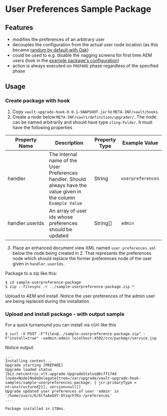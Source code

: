 
# User Preferences Sample Package

## Features

- modifies the preferences of an arbitrary user
- decouples the configuration from the actual user node location (as this became [random by default with Oak](https://jackrabbit.apache.org/oak/docs/security/user/authorizablenodename.html))
- could be used to e.g. disable the nagging screens for first time AEM users (look in the [example package's configuration](src/main/upgrader/test-user-preferences/user.preferences.xml))
- action is always executed on `PREPARE` phase regardless of the specified phase

## Usage 

### Create package with hook

1. Copy `vault-upgrade-hook-0.0.1-SNAPSHOT.jar` to `META-INF/vault/hooks`
1. Create a node below `META-INF/vault/definition/upgrader/`.
The node can be named arbitrarily and should have type `sling:Folder`.
It must have the following properties

| Property Name  | Description | Property Type | Example Value |
| ------------- | ------------- | ---------- | ------ |
| handler  | The internal name of the User Preferences handler. Should always have the value given in the column `Example Value` | String | `userpreferences` |
| handler.userIds | An array of user ids whose preferences should be updated  | String[] | `admin` |

3. Place an enhanced document view XML named `user.preferences.xml` below the node being created in 2. That represents the preferences node which should replace the former preferences node of the user given in `handler.userIds`.

Package to a zip like this:
    
    $ cd sample-userpreference-package
    $ zip --filesync -r ../sample-userpreference-package.zip *

Upload to AEM and install. Notice the user preferences of the admin user are being replaced during the installation.

### Upload and install package - with output sample

For a quick turnaround you can install via cUrl like this

    $ curl -X POST -F"file=@../sample-userpreference-package.zip" -F"install=true" -uadmin:admin localhost:4502/crx/packmgr/service.jsp

Notice output:

    ...
    Installing content...
    Upgrade starting [PREPARE]
    Upgrade loaded status [biz.netcentric.vlt.upgrade.UpgradeStatus@6cff174d [node=Node[NodeDelegate{tree=/var/upgrade/vault-upgrade-hook-samples/sample-userpreferences-package: { jcr:primaryType = nt:unstructured}}], version=null]]
    Upgrade updated user preferences of user 'admin' in '/home/users/6/6lfaAeUdY-OYzqrhTKu-/preferences'
    ...
    
    Package installed in 178ms.

